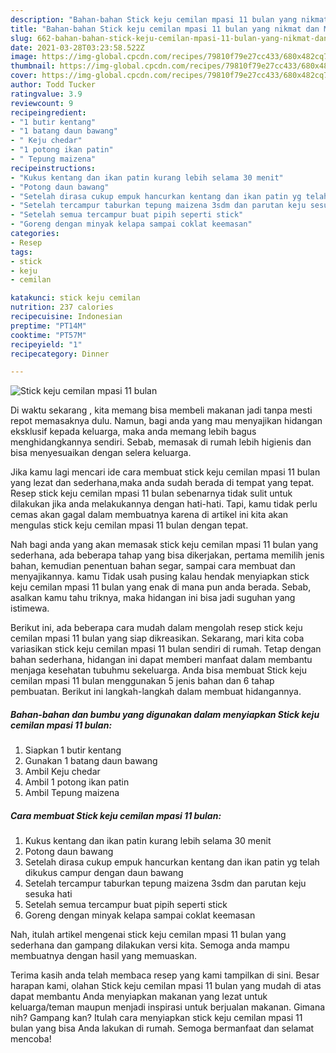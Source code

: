 ```yaml
---
description: "Bahan-bahan Stick keju cemilan mpasi 11 bulan yang nikmat dan Mudah Dibuat"
title: "Bahan-bahan Stick keju cemilan mpasi 11 bulan yang nikmat dan Mudah Dibuat"
slug: 662-bahan-bahan-stick-keju-cemilan-mpasi-11-bulan-yang-nikmat-dan-mudah-dibuat
date: 2021-03-28T03:23:58.522Z
image: https://img-global.cpcdn.com/recipes/79810f79e27cc433/680x482cq70/stick-keju-cemilan-mpasi-11-bulan-foto-resep-utama.jpg
thumbnail: https://img-global.cpcdn.com/recipes/79810f79e27cc433/680x482cq70/stick-keju-cemilan-mpasi-11-bulan-foto-resep-utama.jpg
cover: https://img-global.cpcdn.com/recipes/79810f79e27cc433/680x482cq70/stick-keju-cemilan-mpasi-11-bulan-foto-resep-utama.jpg
author: Todd Tucker
ratingvalue: 3.9
reviewcount: 9
recipeingredient:
- "1 butir kentang"
- "1 batang daun bawang"
- " Keju chedar"
- "1 potong ikan patin"
- " Tepung maizena"
recipeinstructions:
- "Kukus kentang dan ikan patin kurang lebih selama 30 menit"
- "Potong daun bawang"
- "Setelah dirasa cukup empuk hancurkan kentang dan ikan patin yg telah dikukus campur dengan daun bawang"
- "Setelah tercampur taburkan tepung maizena 3sdm dan parutan keju sesuka hati"
- "Setelah semua tercampur buat pipih seperti stick"
- "Goreng dengan minyak kelapa sampai coklat keemasan"
categories:
- Resep
tags:
- stick
- keju
- cemilan

katakunci: stick keju cemilan 
nutrition: 237 calories
recipecuisine: Indonesian
preptime: "PT14M"
cooktime: "PT57M"
recipeyield: "1"
recipecategory: Dinner

---
```



![Stick keju cemilan mpasi 11 bulan](https://img-global.cpcdn.com/recipes/79810f79e27cc433/680x482cq70/stick-keju-cemilan-mpasi-11-bulan-foto-resep-utama.jpg)

Di waktu  sekarang , kita memang bisa membeli makanan jadi tanpa mesti repot memasaknya dulu. Namun, bagi anda yang mau menyajikan hidangan eksklusif kepada keluarga, maka anda memang lebih bagus menghidangkannya sendiri. Sebab, memasak di rumah lebih higienis dan bisa menyesuaikan dengan selera keluarga.

Jika kamu lagi mencari ide cara membuat stick keju cemilan mpasi 11 bulan yang lezat dan sederhana,maka anda sudah berada di tempat yang tepat. Resep stick keju cemilan mpasi 11 bulan  sebenarnya tidak sulit untuk dilakukan jika anda melakukannya dengan hati-hati. Tapi, kamu tidak perlu cemas akan gagal dalam membuatnya 
karena di artikel ini kita akan mengulas stick keju cemilan mpasi 11 bulan dengan tepat.  



Nah bagi anda yang akan memasak stick keju cemilan mpasi 11 bulan yang sederhana, ada beberapa tahap yang bisa dikerjakan, pertama memilih jenis bahan, kemudian penentuan bahan segar, sampai cara membuat dan menyajikannya. kamu Tidak usah pusing kalau hendak menyiapkan stick keju cemilan mpasi 11 bulan yang enak di mana pun anda berada. Sebab, asalkan kamu  tahu triknya, maka hidangan ini bisa jadi suguhan yang istimewa.

Berikut ini, ada beberapa cara mudah dalam mengolah resep stick keju cemilan mpasi 11 bulan yang siap dikreasikan. Sekarang, mari kita coba variasikan stick keju cemilan mpasi 11 bulan sendiri di rumah. Tetap dengan bahan sederhana, hidangan ini dapat memberi manfaat dalam membantu menjaga kesehatan tubuhmu sekeluarga. Anda bisa membuat Stick keju cemilan mpasi 11 bulan menggunakan 5 jenis bahan dan 6 tahap pembuatan. Berikut ini langkah-langkah dalam membuat hidangannya.

<!--inarticleads1-->

##### Bahan-bahan dan bumbu yang digunakan dalam menyiapkan Stick keju cemilan mpasi 11 bulan:

1. Siapkan 1 butir kentang
1. Gunakan 1 batang daun bawang
1. Ambil  Keju chedar
1. Ambil 1 potong ikan patin
1. Ambil  Tepung maizena




<!--inarticleads2-->

##### Cara membuat Stick keju cemilan mpasi 11 bulan:

1. Kukus kentang dan ikan patin kurang lebih selama 30 menit
1. Potong daun bawang
1. Setelah dirasa cukup empuk hancurkan kentang dan ikan patin yg telah dikukus campur dengan daun bawang
1. Setelah tercampur taburkan tepung maizena 3sdm dan parutan keju sesuka hati
1. Setelah semua tercampur buat pipih seperti stick
1. Goreng dengan minyak kelapa sampai coklat keemasan




Nah, itulah artikel mengenai  stick keju cemilan mpasi 11 bulan  yang sederhana dan gampang dilakukan versi kita. Semoga anda mampu membuatnya dengan hasil yang memuaskan. 

Terima kasih anda telah membaca resep yang kami tampilkan di sini. Besar harapan kami, olahan  Stick keju cemilan mpasi 11 bulan yang mudah di atas dapat membantu Anda menyiapkan makanan yang lezat untuk keluarga/teman maupun menjadi inspirasi untuk berjualan makanan. Gimana nih? Gampang kan? Itulah cara menyiapkan stick keju cemilan mpasi 11 bulan yang bisa Anda lakukan di rumah. Semoga bermanfaat dan selamat mencoba!

